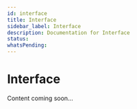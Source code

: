 ```yaml
---
id: interface
title: Interface
sidebar_label: Interface
description: Documentation for Interface
status: 
whatsPending: 
---
```


# Interface

Content coming soon...

